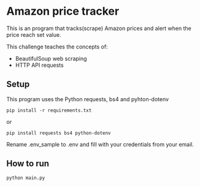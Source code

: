 # Amazon price tracker

This is an program that tracks(scrape) Amazon prices and alert when the price reach set value.


This challenge teaches the concepts of:

 - BeautifulSoup web scraping
 - HTTP API requests

## Setup

This program uses the Python requests, bs4 and pyhton-dotenv

```
pip install -r requirements.txt
```
or

```
pip install requests bs4 python-dotenv
```

Rename .env_sample to .env and fill with your credentials from your email.

## How to run

```
python main.py
```